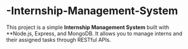 # -Internship-Management-System
This project is a simple **Internship Management System** built with **Node.js, Express, and MongoDB.   It allows you to manage interns and their assigned tasks through RESTful APIs.  
